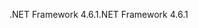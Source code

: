 <span data-ttu-id="49732-101">.NET Framework 4.6.1</span><span class="sxs-lookup"><span data-stu-id="49732-101">.NET Framework 4.6.1</span></span>